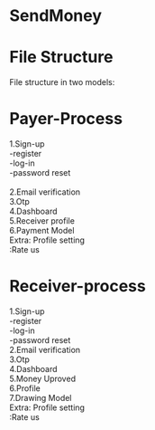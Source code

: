 # SendMoney


# File Structure 
File structure in two models:

# Payer-Process 
1.Sign-up<br>
  -register <br>
  -log-in<br>
  -password reset<br><br>
2.Email verification <br>
3.Otp<br>
4.Dashboard<br>
5.Receiver profile<br>
6.Payment Model<br>
Extra: Profile setting <br>
      :Rate us<br>
     
     
 # Receiver-process <br>
1.Sign-up<br>
  -register <br>
  -log-in<br>
  -password reset<br>
2.Email verification <br>
3.Otp<br>
4.Dashboard<br>
5.Money Uproved<br>
6.Profile<br>
7.Drawing Model<br>
Extra: Profile setting <br>
      :Rate us<br>


